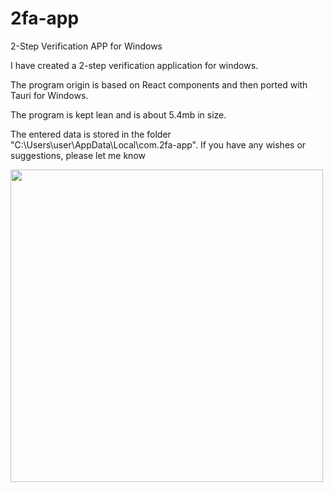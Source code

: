 # 2fa-app
2-Step Verification APP for Windows

I have created a 2-step verification application for windows.

The program origin is based on React components and then ported with Tauri for Windows.

The program is kept lean and is about 5.4mb in size.

The entered data is stored in the folder "C:\Users\user\AppData\Local\com.2fa-app".
If you have any wishes or suggestions, please let me know

<img src="https://github.com/user-attachments/assets/c3c995fc-7455-4c6e-a09f-dd83cf5909b6" width="500" height="auto">
